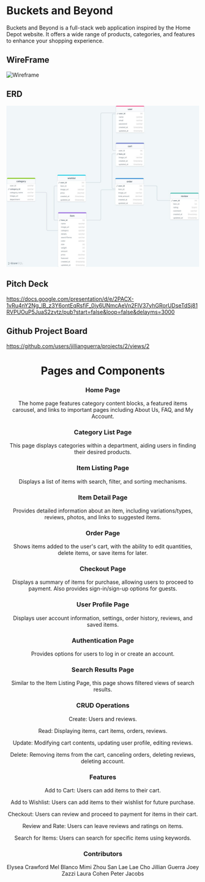   # Buckets and Beyond

  Buckets and Beyond is a full-stack web application inspired by the Home Depot website. It offers a wide range of products, categories, and features to enhance your shopping experience.
 
 
  ## WireFrame
  ![Wireframe](https://github.com/JoeyZ56/home-depot/assets/127636815/0e979c22-aa03-4273-9dd3-8ec47330581f)

  ## ERD
  ![Alt text](image.png)
	

  ## Pitch Deck
  https://docs.google.com/presentation/d/e/2PACX-1vRu4nY2Ng_lB_z3Y6ontEqRsfiF_0jy6UNmcAeVn2FlV37yhGRorUDseTdSj81RVPUOuP5JuaS2zvtz/pub?start=false&loop=false&delayms=3000

  ## Github Project Board
  https://github.com/users/jillianguerra/projects/2/views/2



<div style="text-align: center;">



# Pages and Components

### Home Page

The home page features category content blocks, a featured items carousel, and links to important pages including About Us, FAQ, and My Account.

### Category List Page

This page displays categories within a department, aiding users in finding their desired products.

### Item Listing Page

Displays a list of items with search, filter, and sorting mechanisms.

### Item Detail Page

Provides detailed information about an item, including variations/types, reviews, photos, and links to suggested items.

### Order Page

Shows items added to the user's cart, with the ability to edit quantities, delete items, or save items for later.

### Checkout Page

Displays a summary of items for purchase, allowing users to proceed to payment. Also provides sign-in/sign-up options for guests.

### User Profile Page

Displays user account information, settings, order history, reviews, and saved items.

### Authentication Page

Provides options for users to log in or create an account.

### Search Results Page

Similar to the Item Listing Page, this page shows filtered views of search results.

### CRUD Operations

Create: Users and reviews.

Read: Displaying items, cart items, orders, reviews.

Update: Modifying cart contents, updating user profile, editing reviews.

Delete: Removing items from the cart, canceling orders, deleting reviews, deleting account.

### Features

Add to Cart: Users can add items to their cart.

Add to Wishlist: Users can add items to their wishlist for future purchase.

Checkout: Users can review and proceed to payment for items in their cart.

Review and Rate: Users can leave reviews and ratings on items.

Search for Items: Users can search for specific items using keywords.


### Contributors

Elysea Crawford
Mel Blanco
Mimi Zhou
San Lae Lae Cho
Jillian Guerra
Joey Zazzi
Laura Cohen
Peter Jacobs

</div>






